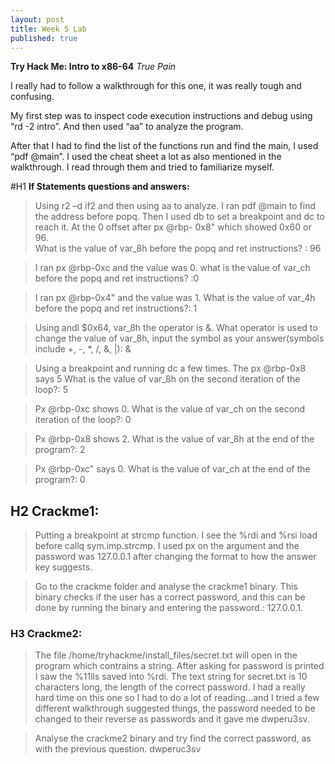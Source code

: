 ```yaml
---
layout: post
title: Week 5 Lab
published: true
---
```

**Try Hack Me: Intro to x86-64**
*True Pain*

I really had to follow a walkthrough for this one, it was really tough and confusing.  

My first step was to inspect code execution instructions and debug using “rd -2 intro”. And then used “aa” to analyze the program.  

After that I had to find the list of the functions run and find the main, I used “pdf @main”. I used the cheat sheet a lot as also mentioned in the walkthrough. I read through them and tried to familiarize myself. 

#H1 **If Statements questions and answers:** 

>Using r2 –d if2 and then using aa to analyze. I ran pdf @main to find the address before popq. Then I used db to set a breakpoint and dc to reach it. At the 0 offset after px @rbp- 0x8" which showed 0x60 or 96.  
>What is the value of var_8h before the popq and ret instructions? : 96 

 

>I ran px @rbp-0xc and the value was 0. 
>what is the value of var_ch before the popq and ret instructions? :0 

 

>I ran px @rbp-0x4" and the value was 1. 
>What is the value of var_4h before the popq and ret instructions?: 1 

>Using andl $0x64, var_8h the operator is &. 
>What operator is used to change the value of var_8h, input the symbol as your answer(symbols include +, -, *, /, &, |): & 

 

>Using a breakpoint and running dc a few times. The px @rbp-0x8 says 5 
>What is the value of var_8h on the second iteration of the loop?: 5 

 
>Px @rbp-0xc shows 0. 
>What is the value of var_ch on the second iteration of the loop?: 0 

 
>Px @rbp-0x8 shows 2. 
>What is the value of var_8h at the end of the program?: 2 
 

>Px @rbp-0xc" says 0. 
>What is the value of var_ch at the end of the program?: 0 

 
 
## H2 **Crackme1:**
>Putting a breakpoint at strcmp function. I see the %rdi and %rsi load before callq sym.imp.strcmp. I used px on the argument and the password was 127.0.0.1 after changing the format to how the answer key suggests. 
 
>Go to the crackme folder and analyse the crackme1 binary. This binary checks if the user has a correct password, and this can be done by running the binary and entering the password.: 127.0.0.1. 

 

### H3 **Crackme2:** 
>The file /home/tryhackme/install_files/secret.txt will open in the program which contrains a string. After asking for password is printed I saw the %11lls saved into %rdi. The text string for secret.txt is 10 characters long, the length of the correct password. I had a really hard time on this one so I had to do a lot of reading...and I tried a few different walkthrough suggested things, the password needed to be changed to their reverse as passwords and it gave me dwperu3sv.  

 
>Analyse the crackme2 binary and try find the correct password, as with the previous question. dwperuc3sv 
 

 

 
